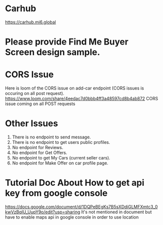 # Carhub

<https://carhub.mi6.global>

# Please provide Find Me Buyer Screen design sample.

# CORS Issue

Here is loom of the CORS issue on add-car endpoint (CORS issues is occuring on all post request).
<https://www.loom.com/share/4eedac7d0bbb4ff3a48597cd8b4ab872>
CORS issue coming on all POST requests

# Other Issues

1. There is no endpoint to send message.
2. There is no endpoint to get users public profiles.
3. No endpoint for Reviews.
4. No endpoint for Get Offers.
5. No endpoint to get My Cars (current seller cars).
6. No endpoint for Make Offer on car profile page.

# Tutorial Doc About How to get api key from google console

<https://docs.google.com/document/d/1DQPeBEgKs7B5sXDdiGLMFXmtc3_0kwVzBqIU_UupY9o/edit?usp=sharing>
It's not mentioned in document but have to enable maps api in google console in order to use location
